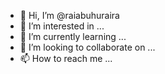 - 👋 Hi, I’m @raiabuhuraira
- 👀 I’m interested in ...
- 🌱 I’m currently learning ...
- 💞️ I’m looking to collaborate on ...
- 📫 How to reach me ...

<!---
raiabuhuraira/raiabuhuraira is a ✨ special ✨ repository because its `README.md` (this file) appears on your GitHub profile.
You can click the Preview link to take a look at your changes.
--->
